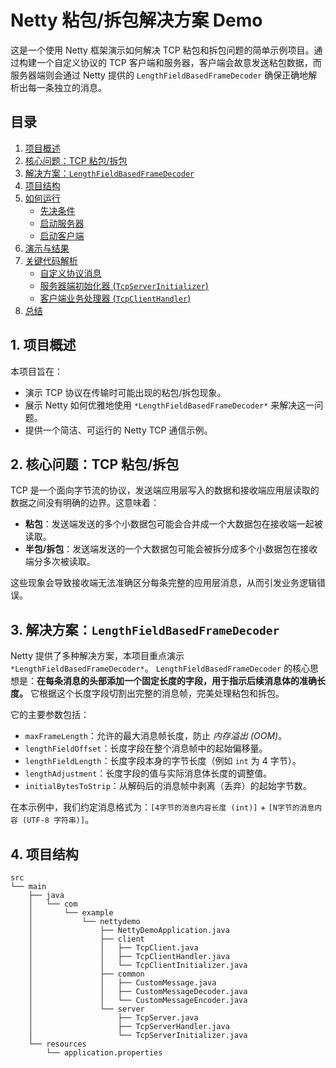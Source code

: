 # Netty 粘包/拆包解决方案 Demo

这是一个使用 Netty 框架演示如何解决 TCP 粘包和拆包问题的简单示例项目。通过构建一个自定义协议的 TCP 客户端和服务器，客户端会故意发送粘包数据，而服务器端则会通过 Netty 提供的 `LengthFieldBasedFrameDecoder` 确保正确地解析出每一条独立的消息。

## 目录

1.  [项目概述](#1-项目概述)
2.  [核心问题：TCP 粘包/拆包](#2-核心问题tcp-粘包拆包)
3.  [解决方案：`LengthFieldBasedFrameDecoder`](#3-解决方案lengthfieldbasedframedecoder)
4.  [项目结构](#4-项目结构)
5.  [如何运行](#5-如何运行)
    *   [先决条件](#先决条件)
    *   [启动服务器](#启动服务器)
    *   [启动客户端](#启动客户端)
6.  [演示与结果](#6-演示与结果)
7.  [关键代码解析](#7-关键代码解析)
    *   [自定义协议消息](#自定义协议消息)
    *   [服务器端初始化器 (`TcpServerInitializer`)](#服务器端初始化器-tcpserverinitializer)
    *   [客户端业务处理器 (`TcpClientHandler`)](#客户端业务处理器-tcpclienthandler)
8.  [总结](#8-总结)

## 1. 项目概述

本项目旨在：
*   演示 TCP 协议在传输时可能出现的粘包/拆包现象。
*   展示 Netty 如何优雅地使用 `*LengthFieldBasedFrameDecoder*` 来解决这一问题。
*   提供一个简洁、可运行的 Netty TCP 通信示例。

## 2. 核心问题：TCP 粘包/拆包

TCP 是一个面向字节流的协议，发送端应用层写入的数据和接收端应用层读取的数据之间没有明确的边界。这意味着：
*   **粘包**：发送端发送的多个小数据包可能会合并成一个大数据包在接收端一起被读取。
*   **半包/拆包**：发送端发送的一个大数据包可能会被拆分成多个小数据包在接收端分多次被读取。

这些现象会导致接收端无法准确区分每条完整的应用层消息，从而引发业务逻辑错误。

## 3. 解决方案：`LengthFieldBasedFrameDecoder`

Netty 提供了多种解决方案，本项目重点演示 `*LengthFieldBasedFrameDecoder*`。
`LengthFieldBasedFrameDecoder` 的核心思想是：**在每条消息的头部添加一个固定长度的字段，用于指示后续消息体的准确长度。** 它根据这个长度字段切割出完整的消息帧，完美处理粘包和拆包。

它的主要参数包括：
*   `maxFrameLength`：允许的最大消息帧长度，防止 *内存溢出 (OOM)*。
*   `lengthFieldOffset`：长度字段在整个消息帧中的起始偏移量。
*   `lengthFieldLength`：长度字段本身的字节长度（例如 `int` 为 4 字节）。
*   `lengthAdjustment`：长度字段的值与实际消息体长度的调整值。
*   `initialBytesToStrip`：从解码后的消息帧中剥离（丢弃）的起始字节数。

在本示例中，我们约定消息格式为：`[4字节的消息内容长度 (int)]` + `[N字节的消息内容 (UTF-8 字符串)]`。

## 4. 项目结构

```text
src
└── main
    ├── java
    │   └── com
    │       └── example
    │           └── nettydemo
    │               ├── NettyDemoApplication.java
    │               ├── client
    │               │   ├── TcpClient.java
    │               │   ├── TcpClientHandler.java
    │               │   └── TcpClientInitializer.java
    │               ├── common
    │               │   ├── CustomMessage.java
    │               │   ├── CustomMessageDecoder.java
    │               │   └── CustomMessageEncoder.java
    │               └── server
    │                   ├── TcpServer.java
    │                   ├── TcpServerHandler.java
    │                   └── TcpServerInitializer.java
    └── resources
        └── application.properties
```

